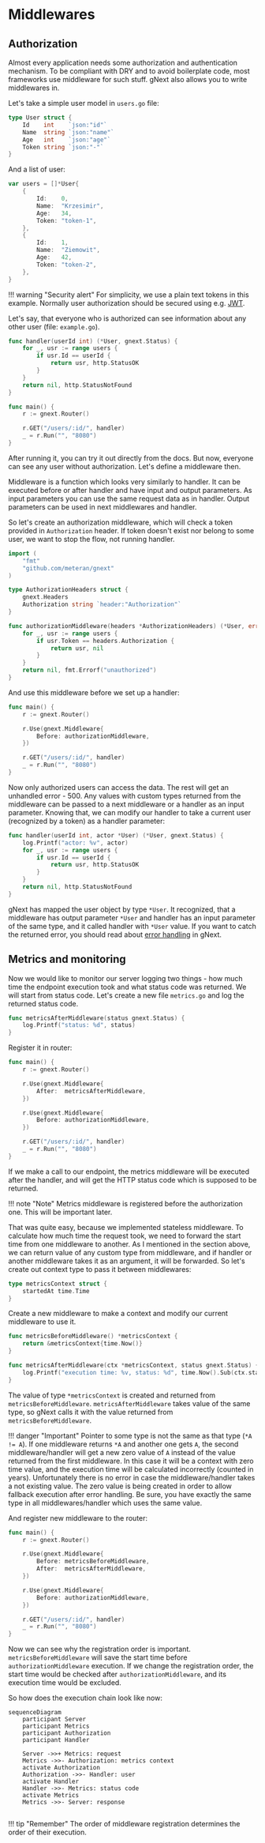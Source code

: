 # Middlewares

## Authorization
Almost every application needs some authorization and authentication mechanism. 
To be compliant with DRY and to avoid boilerplate code, most frameworks use middleware for such stuff.
gNext also allows you to write middlewares in.

Let's take a simple user model in `users.go` file:

``` go title="users.go"
type User struct {
    Id    int    `json:"id"`
    Name  string `json:"name"`
    Age   int    `json:"age"`
    Token string `json:"-"`
}
```

And a list of user:

``` go title="users.go"
var users = []*User{
    {
        Id:    0,
        Name:  "Krzesimir",
        Age:   34,
        Token: "token-1",
    },
    {
        Id:    1,
        Name:  "Ziemowit",
        Age:   42,
        Token: "token-2",
    },
}
```

!!! warning "Security alert"
    For simplicity, we use a plain text tokens in this example. Normally user authorization should be secured using e.g. [JWT](https://github.com/golang-jwt/jwt).

Let's say, that everyone who is authorized can see information about any other user (file: `example.go`).

``` go title="example.go"
func handler(userId int) (*User, gnext.Status) {
	for _, usr := range users {
		if usr.Id == userId {
			return usr, http.StatusOK
		}
	}
	return nil, http.StatusNotFound
}

func main() {
	r := gnext.Router()

	r.GET("/users/:id/", handler)
	_ = r.Run("", "8080")
}
```

After running it, you can try it out directly from the docs. But now, everyone can see any user without authorization.
Let's define a middleware then.

Middleware is a function which looks very similarly to handler. 
It can be executed before or after handler and have input and output parameters. 
As input parameters you can use the same request data as in handler. Output parameters can be used in next middlewares and handler.

So let's create an authorization middleware, which will check a token provided in `Authorization` header. 
If token doesn't exist nor belong to some user, we want to stop the flow, not running handler.  

``` go title="middleware.go"
import (
	"fmt"
	"github.com/meteran/gnext"
)

type AuthorizationHeaders struct {
	gnext.Headers
	Authorization string `header:"Authorization"`
}

func authorizationMiddleware(headers *AuthorizationHeaders) (*User, error) {
	for _, usr := range users {
		if usr.Token == headers.Authorization {
			return usr, nil
		}
	}
	return nil, fmt.Errorf("unauthorized")
}
```

And use this middleware before we set up a handler:

``` go title="example.go"
func main() {
	r := gnext.Router()

	r.Use(gnext.Middleware{
		Before: authorizationMiddleware,
	})

	r.GET("/users/:id/", handler)
	_ = r.Run("", "8080")
}
```

Now only authorized users can access the data. The rest will get an unhandled error - 500.
Any values with custom types returned from the middleware can be passed to a next middleware or a handler as an input parameter.
Knowing that, we can modify our handler to take a current user (recognized by a token) as a handler parameter:

``` go title="example.go"
func handler(userId int, actor *User) (*User, gnext.Status) {
    log.Printf("actor: %v", actor)
    for _, usr := range users {
        if usr.Id == userId {
            return usr, http.StatusOK
        }
    }
    return nil, http.StatusNotFound
}
```

gNext has mapped the user object by type `*User`. 
It recognized, that a middleware has output parameter `*User` and handler has an input parameter of the same type, and it called handler with `*User` value.
If you want to catch the returned error, you should read about [error handling](/user-guide/handling-errors/) in gNext.

## Metrics and monitoring

Now we would like to monitor our server logging two things - how much time the endpoint execution took and what status code was returned.
We will start from status code. Let's create a new file `metrics.go` and log the returned status code.

``` go title="metrics.go"
func metricsAfterMiddleware(status gnext.Status) {
	log.Printf("status: %d", status)
}
```

Register it in router:

``` go title="example.go"
func main() {
	r := gnext.Router()

	r.Use(gnext.Middleware{
		After:  metricsAfterMiddleware,
	})

	r.Use(gnext.Middleware{
		Before: authorizationMiddleware,
	})

	r.GET("/users/:id/", handler)
	_ = r.Run("", "8080")
}
```

If we make a call to our endpoint, the metrics middleware will be executed after the handler, and will get the HTTP status code which is supposed to be returned.

!!! note "Note" 
    Metrics middleware is registered before the authorization one. This will be important later.

That was quite easy, because we implemented stateless middleware. 
To calculate how much time the request took, we need to forward the start time from one middleware to another.
As I mentioned in the section above, we can return value of any custom type from middleware, and if handler or another middleware takes it as an argument, it will be forwarded.
So let's create out context type to pass it between middlewares:

``` go title="metrics.go"
type metricsContext struct {
    startedAt time.Time
}
```

Create a new middleware to make a context and modify our current middleware to use it.

``` go title="metrics.go"
func metricsBeforeMiddleware() *metricsContext {
    return &metricsContext{time.Now()}
}

func metricsAfterMiddleware(ctx *metricsContext, status gnext.Status) {
    log.Printf("execution time: %v, status: %d", time.Now().Sub(ctx.startedAt), status)
}
```

The value of type `*metricsContext` is created and returned from `metricsBeforeMiddleware`.
`metricsAfterMiddleware` takes value of the same type, so gNext calls it with the value returned from `metricsBeforeMiddleware`.

!!! danger "Important"
    Pointer to some type is not the same as that type (`*A != A`). If one middleware returns `*A` and another one gets `A`, 
    the second middleware/handler will get a new zero value of `A` instead of the value returned from the first middleware.
    In this case it will be a context with zero time value, and the execution time will be calculated incorrectly (counted in years).
    Unfortunately there is no error in case the middleware/handler takes a not existing value.
    The zero value is being created in order to allow fallback execution after error handling.
    Be sure, you have exactly the same type in all middlewares/handler which uses the same value.
    

And register new middleware to the router:

```go title="example.go"
func main() {
	r := gnext.Router()

	r.Use(gnext.Middleware{
		Before: metricsBeforeMiddleware,
		After:  metricsAfterMiddleware,
	})

	r.Use(gnext.Middleware{
		Before: authorizationMiddleware,
	})

	r.GET("/users/:id/", handler)
	_ = r.Run("", "8080")
}
```

Now we can see why the registration order is important. 
`metricsBeforeMiddleware` will save the start time before `authorizationMiddleware` execution.
If we change the registration order, the start time would be checked after `authorizationMiddleware`, and its execution time would be excluded.

So how does the execution chain look like now:

```mermaid
sequenceDiagram
    participant Server
    participant Metrics
    participant Authorization
    participant Handler
    
    Server ->>+ Metrics: request
    Metrics ->>- Authorization: metrics context
    activate Authorization
    Authorization ->>- Handler: user
    activate Handler
    Handler ->>- Metrics: status code
    activate Metrics
    Metrics ->>- Server: response
    
```

!!! tip "Remember"
    The order of middleware registration determines the order of their execution. 

